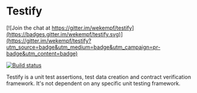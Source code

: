 # Testify

[![Join the chat at https://gitter.im/wekempf/testify](https://badges.gitter.im/wekempf/testify.svg)](https://gitter.im/wekempf/testify?utm_source=badge&utm_medium=badge&utm_campaign=pr-badge&utm_content=badge)

[![Build status](https://ci.appveyor.com/api/projects/status/m06fkgcxv382u5vw?svg=true)](https://ci.appveyor.com/project/wekempf/testify)

Testify is a unit test assertions, test data creation and contract verification framework.
It's not dependent on any specific unit testing framework.
